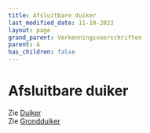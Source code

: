 ```yaml
---
title: Afsluitbare duiker
last_modified_date: 11-10-2023
layout: page
grand_parent: Verkenningsvoorschriften
parent: A
has_children: false
---
```


Afsluitbare duiker
==================

Zie [Duiker](../../D/Duiker/Duiker.html)<br>
Zie [Grondduiker](../../G/Grondduiker/Grondduiker.html)
